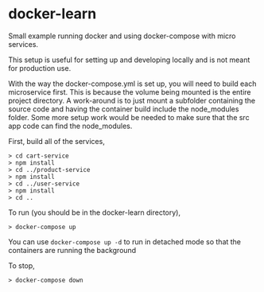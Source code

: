 # docker-learn
Small example running docker and using docker-compose with micro services.

This setup is useful for setting up and developing locally and is not meant for production use.

With the way the docker-compose.yml is set up, you will need to build each microservice first. This is because the volume being mounted is the entire project directory. A work-around is to just mount a subfolder containing the source code and having the container build include the node_modules folder. Some more setup work would be needed to make sure that the src app code can find the node_modules.

First, build all of the services,
```
> cd cart-service
> npm install
> cd ../product-service
> npm install
> cd ../user-service
> npm install
> cd ..
```

To run (you should be in the docker-learn directory), 
```
> docker-compose up
```
You can use ```docker-compose up -d``` to run in detached mode so that the containers are running the background

To stop,
```
> docker-compose down
```
